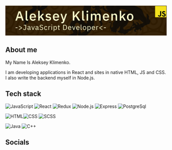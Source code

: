 [![Header](https://github.com/aleksskeyDEV/aleksskeyDEV/blob/main/assets/img/header.png)](https://spb.hh.ru/applicant/resumes/view?resume=925ac913ff099b70550039ed1f454654483741)

## About me

My Name Is Aleksey Klimenko.

I am developing applications in React and sites in native HTML, JS and CSS.
I also write the backend myself in Node.js.

## Tech stack

![JavaScript](https://img.shields.io/badge/-JavaScript-F4E11E?style=for-the-badge&logo=JavaScript&logoColor=000000) ![React](https://img.shields.io/badge/-React-47C5FB?style=for-the-badge&logo=react&logoColor=ffffff) ![Redux](https://img.shields.io/badge/-Redux-7248B6?style=for-the-badge&logo=redux&logoColor=ffffff) ![Node.js](https://img.shields.io/badge/-Node.js-6FA660?style=for-the-badge&logo=node.js&logoColor=000000) ![Express](https://img.shields.io/badge/-Express.js-313D48?style=for-the-badge&logo=Express&logoColor=ffffff)
![PostgreSql](https://img.shields.io/badge/-PostgreSql-6296CC?style=for-the-badge&logo=postgresql&logoColor=ffffff)

![HTML](https://img.shields.io/badge/-HTML-DD4B25?style=for-the-badge&logo=html5&logoColor=ffffff)![CSS](https://img.shields.io/badge/-CSS-254BDD?style=for-the-badge&logo=css3&logoColor=ffffff) ![SCSS](https://img.shields.io/badge/-SCSS-C76494?style=for-the-badge&logo=sass&logoColor=ffffff)

![Java](https://img.shields.io/badge/Java-2F1C02?style=for-the-badge&logo=Java&logoColor=E5D3FF) ![C++](https://img.shields.io/badge/-C++-2F1C02?style=for-the-badge&logo=C%2b%2b&logoColor=6296CC)

## Socials
